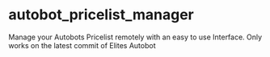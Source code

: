 # autobot_pricelist_manager
Manage your Autobots Pricelist remotely with an easy to use Interface. Only works on the latest commit of Elites Autobot
